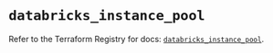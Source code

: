 # `databricks_instance_pool`

Refer to the Terraform Registry for docs: [`databricks_instance_pool`](https://registry.terraform.io/providers/databricks/databricks/1.49.0/docs/resources/instance_pool).
